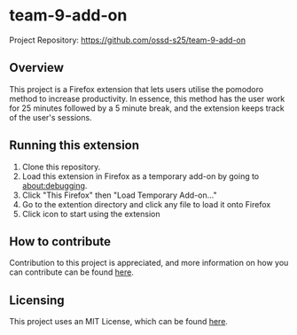 # team-9-add-on

Project Repository: https://github.com/ossd-s25/team-9-add-on

## Overview

This project is a Firefox extension that lets users utilise the pomodoro method to increase productivity. In essence, this method has the user work for 25 minutes followed by a 5 minute break, and the extension keeps track of the user's sessions.

## Running this extension

1. Clone this repository.
2. Load this extension in Firefox as a temporary add-on by going to [about:debugging](about:debugging).
3. Click "This Firefox" then "Load Temporary Add-on..."
4. Go to the extention directory and click any file to load it onto Firefox
5. Click icon to start using the extension

## How to contribute

Contribution to this project is appreciated, and more information on how you can contribute can be found [here](https://github.com/ossd-s25/team-9-add-on/blob/main/CONTRIBUTING.md).

## Licensing

This project uses an MIT License, which can be found [here](https://github.com/ossd-s25/team-9-add-on/blob/main/LICENSE.txt).